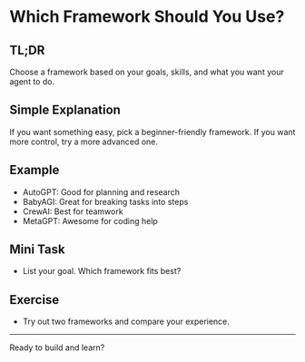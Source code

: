 # Which Framework Should You Use?
<!-- TOC -->

## TL;DR
Choose a framework based on your goals, skills, and what you want your agent to do.

## Simple Explanation
If you want something easy, pick a beginner-friendly framework. If you want more control, try a more advanced one.

## Example
- AutoGPT: Good for planning and research
- BabyAGI: Great for breaking tasks into steps
- CrewAI: Best for teamwork
- MetaGPT: Awesome for coding help

## Mini Task
- List your goal. Which framework fits best?

## Exercise
- Try out two frameworks and compare your experience.

---
Ready to build and learn?
